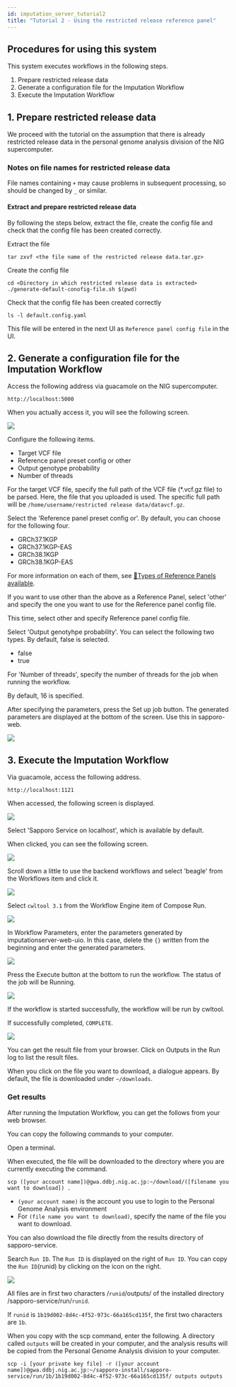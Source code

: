 ```yaml
---
id: imputation_server_tutorial2
title: "Tutorial 2 - Using the restricted release reference panel"
---
```


## Procedures for using this system

This system executes workflows in the following steps.

1. Prepare restricted release data
2. Generate a configuration file for the Imputation Workflow
3. Execute the Imputation Workflow



## 1. Prepare restricted release data

We proceed with the tutorial on the assumption that there is already restricted release data in the personal genome analysis division of the NIG supercomputer.

### Notes on file names for restricted release data

File names containing `+` may cause problems in subsequent processing, so should be changed by `_` or similar.

#### Extract and prepare restricted release data

By following the steps below, extract the file, create the config file and check that the config file has been created correctly.

Extract the file

```
tar zxvf <the file name of the restricted release data.tar.gz>
```

Create the config file

```
cd <Directory in which restricted release data is extracted>
./generate-default-conofig-file.sh $(pwd)
```

Check that the config file has been created correctly

```
ls -l default.config.yaml
```

This file will be entered in the next UI as `Reference panel config file` in the UI.

## 2. Generate a configuration file for the Imputation Workflow

Access the following address via guacamole on the NIG supercomputer.

```text
http://localhost:5000
```

When you actually access it, you will see the following screen.


![](./imputationserver.tutorial2.Fig1.png)

Configure the following items.

- Target VCF file
- Reference panel preset config or other
- Output genotype probability
- Number of threads


For the target VCF file, specify the full path of the VCF file (\*.vcf.gz file) to be parsed.
Here, the file that you uploaded is used.
The specific full path will be `/home/username/restricted release data/datavcf.gz`.

Select the 'Reference panel preset config or'.
By default, you can choose for the following four.

- GRCh37.1KGP
- GRCh37.1KGP-EAS
- GRCh38.1KGP
- GRCh38.1KGP-EAS

For more information on each of them, see [&#x1f517;<u>Types of Reference Panels available</u>](https://sc.ddbj.nig.ac.jp/en/advanced_guides/imputation_server/#available-reference-panel-types).

If you want to use other than the above as a Reference Panel, select 'other' and specify the one you want to use for the Reference panel config file.

This time, select other and specify Reference panel config file.

Select 'Output genotyhpe probability'.
You can select the following two types. By default, false is selected.

- false
- true

For 'Number of threads', specify the number of threads for the job when running the workflow.

By default, 16 is specified.

After specifying the parameters, press the Set up job button.
The generated parameters are displayed at the bottom of the screen. Use this in sapporo-web.

![](./imputationserver.tutorial2.Fig2.png)


## 3. Execute the Imputation Workflow

Via guacamole, access the following address.

```text
http://localhost:1121
```

When accessed, the following screen is displayed.



![](./imputationserver.tutorial2.Fig3.png)

Select 'Sapporo Service on localhost', which is available by default.

When clicked, you can see the following screen.

![](./imputationserver.tutorial2.Fig4.png)

Scroll down a little to use the backend workflows and select 'beagle' from the Workflows item and click it.

![](./imputationserver.tutorial2.Fig5.png)

Select `cwltool 3.1` from the Workflow Engine item of Compose Run.

![](./imputationserver.tutorial2.Fig6.png)

In Workflow Parameters, enter the parameters generated by imputationserver-web-uio.
In this case, delete the `{}` written from the beginning and enter the generated parameters.

![](./imputationserver.tutorial2.Fig7.png)

Press the Execute button at the bottom to run the workflow.
The status of the job will be Running.

![](./imputationserver.tutorial2.Fig8.png)

If the workflow is started successfully, the workflow will be run by cwltool.

If successfully completed, `COMPLETE`.

![](./imputationserver.tutorial2.Fig9.png)

You can get the result file from your browser.
Click on Outputs in the Run log to list the result files.

When you click on the file you want to download, a dialogue appears. By default, the file is downloaded under `~/downloads`.


### Get results

After running the Imputation Workflow, you can get the follows from your web browser.

You can copy the following commands to your computer.

Open a terminal.

When executed, the file will be downloaded to the directory where you are currently executing the command.

```console
scp ([your account name])@gwa.ddbj.nig.ac.jp:~/download/([filename you want to download]) .
```

- `(your account name)` is the account you use to login to the Personal Genome Analysis environment
- For `(file name you want to download)`, specify the name of the file you want to download.

You can also download the file directly from the results directory of sapporo-service.

Search `Run ID`.
The `Run ID` is displayed on the right of `Run ID`.
You can copy the `Run ID`(runid) by clicking on the icon on the right.

![](./imputationserver.tutorial2.Fig10.png)

All files are in first two characters /`runid`/outputs/ of the installed directory /sapporo-service/run/`runid`.

If `runid` is `1b19d002-8d4c-4f52-973c-66a165cd135f`, the first two characters are `1b`.

When you copy with the scp command, enter the following.
A directory called `outputs` will be created in your computer, and the analysis results will be copied from the Personal Genome Analysis division to your computer.

```
scp -i [your private key file] -r ([your account name])@gwa.ddbj.nig.ac.jp:~/sapporo-install/sapporo-service/run/1b/1b19d002-8d4c-4f52-973c-66a165cd135f/ outputs outputs
```

